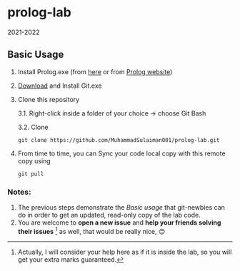 # prolog-lab 
2021-2022

## Basic Usage

1. Install Prolog.exe (from [here](res/swipl-8.4.2-1.x64.exe) or from [Prolog website](https://www.swi-prolog.org/download/stable))

2. [Download](https://git-scm.com/downloads) and Install Git.exe

3. Clone this repository

    3.1. Right-click inside a folder of your choice -> choose Git Bash
    
    3.2. Clone
    ```
    git clone https://github.com/MuhammadSulaiman001/prolog-lab.git
    ```
4. From time to time, you can Sync your code local copy with this remote copy using
    ```
    git pull
    ```
    
### Notes: 

1. The previous steps demonstrate the *Basic usage* that git-newbies can do in order to get an updated, read-only copy of the lab code.
2. You are welcome to **open a new issue** and **help your friends solving their issues** [^1] as well, that would be really nice, :blush:

[^1]: Actually, I will consider your help here as if it is inside the lab, so you will get your extra marks guaranteed.